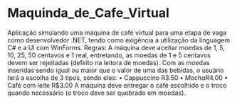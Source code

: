 # Maquinda_de_Cafe_Virtual
Aplicação simulando uma máquina de café virtual para uma etapa de vaga como desenvolvedor .NET, tendo como exigência a utilização da linguagem C# e a UI com WinForms.
Regras:
A máquina deve aceitar moedas de 1, 5, 10, 25, 50 centavos e 1 real, entretando, as moedas de 1 e 5 centavos devem ser rejeitadas (defeito na leitora de moedas).
Com as moedas inseridas sendo igual ou maior que o valor de uma das bebidas, o usuário terá a escolha de 3 tipos, sendo eles:
•	Cappuccino R$3.50
•	Mocha R$4.00
•	Café com leite R$3.00
A máquina deve entregar o café escolhido e o troco quando necessário (o troco deve ser quebrado em moedas).

